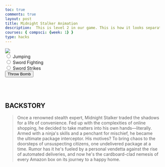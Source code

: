 ```yaml
---
toc: true
comments: true
layout: post
title: Midnight Stalker Animation
description:  This is level 2 in our game. This is how it looks separately. This is Midnight Ninja.
courses: { compsci: {week: 1} }
type: hacks
---
```


<body>
    <div>
        <canvas id="spriteContainer"> <!-- Within the base div is a canvas. An HTML canvas is used only for graphics. It allows the user to access some basic functions related to the image created on the canvas (including animation) -->
            <img id="ninjaSprite" src="{{site.baseurl}}/images/midnightStalker.png"> 
        </canvas>
        <div id="controls"> <!--basic radio buttons which can be used to check whether each individual animation works -->
            <input type="radio" name="animation" id="A">
            <label for="walking">Jumping</label><br>
            <input type="radio" name="animation" id="B">
            <label for="walking">Sword Fighting</label><br>
            <input type="radio" name="animation" id="C">
            <label for="walking">Sword Strikes</label><br>
            <button id="throwBomb">Throw Bomb</button> <!-- Added a button to trigger bomb throwing -->
        </div>
    </div>
    <script>
        // start on page load
        window.addEventListener('load', function () {
            const canvas = document.getElementById('spriteContainer');
            const ctx = canvas.getContext('2d');
            const SPRITE_WIDTH = 30;  // matches sprite pixel width
            const SPRITE_HEIGHT = 30; // matches sprite pixel height
            const SCALE_FACTOR = 3;  // control size of sprite on canvas
            const FRAME_LIMIT = 5;  // number of frames per row, this code assumes each row is the same
            const DESIRED_FRAME_RATE = 8; // 8 frames per second
            const FRAME_INTERVAL = 1000 / DESIRED_FRAME_RATE;
            const BOMB_RADIUS = 5; // radius of the bomb
            const BOMB_SPEED = 20; // speed of the bomb
            const BOMB_DISTANCE = 200; // distance before bomb disappears
            canvas.width = SPRITE_WIDTH * SCALE_FACTOR * 8;
            canvas.height = SPRITE_HEIGHT * SCALE_FACTOR;
            class Ninja {
                constructor() {
                    this.image = document.getElementById("ninjaSprite");
                    this.spriteWidth = SPRITE_WIDTH;
                    this.spriteHeight = SPRITE_HEIGHT;
                    this.width = this.spriteWidth;
                    this.height = this.spriteHeight;
                    this.x = 0; // Initial x position
                    this.y = 0;
                    this.scale = SCALE_FACTOR;
                    this.minFrame = 0;
                    this.maxFrame = FRAME_LIMIT;
                    this.frameX = 0;
                    this.frameY = 0;
                    this.velocityX = 6; // Horizontal velocity
                }
                // draw ninja object
                draw(context) {
                    context.drawImage(
                        this.image,
                        this.frameX * this.spriteWidth,
                        this.frameY * this.spriteHeight,
                        this.spriteWidth,
                        this.spriteHeight,
                        this.x,
                        this.y,
                        this.width * this.scale,
                        this.height * this.scale
                    );
                }
                // update frameX of ninja object
                update() {
                    if (this.frameX < this.maxFrame) {
                        this.frameX++;
                    } else {
                        this.frameX = 0;
                    }
                    // Update x position for horizontal movement
                    this.x += this.velocityX;
                    // Reset x position if it goes beyond the canvas
                    if (this.x > canvas.width) {
                        this.x = -this.width * this.scale;
                    }
                }
            }
            class Bomb {
                constructor(x, y) {
                    this.x = x;
                    this.y = y;
                    this.radius = BOMB_RADIUS;
                    this.speed = BOMB_SPEED;
                    this.distanceTravelled = 0; // to track the distance the bomb has traveled
                    this.exploded = false; // flag to track if bomb has exploded
                }
                // draw bomb object
                draw(context) {
                    if (!this.exploded) {
                        context.beginPath();
                        context.moveTo(this.x, this.y - this.radius);
                        for (let i = 0; i < 5; i++) {
                            context.rotate(Math.PI / 5);
                            context.lineTo(this.x, this.y - this.radius * 0.5);
                            context.rotate(Math.PI / 5);
                            context.lineTo(this.x, this.y - this.radius);
                        }
                        context.fillStyle = 'black';
                        context.fill();
                        context.closePath();
                    }
                }
                // update bomb object
                update() {
                    if (!this.exploded) {
                        this.x += this.speed;
                        this.distanceTravelled += this.speed;
                        // Check if the bomb has reached the explosion point
                        if (this.distanceTravelled >= BOMB_DISTANCE) {
                            // Implement explosion logic here (you can add an explosion animation or effect)
                            console.log('Bomb exploded!');
                            this.exploded = true;
                        }
                    }
                }
            }
            // ninja object
            const ninja = new Ninja();
            // bombs array
            const bombs = [];
            // update frameY of ninja object, action from idle, bark, walk radio control
            const controls = document.getElementById('controls');
            controls.addEventListener('click', function (event) {
                if (event.target.tagName === 'INPUT') {
                    const selectedAnimation = event.target.id;
                    switch (selectedAnimation) {
                        case 'A':
                            ninja.frameY = 2;
                            break;
                        case 'B':
                            ninja.frameY = 5;
                            break;
                        case 'C':
                            ninja.frameY = 6;
                            break;
                    }
                }
            });
            // throw bomb button
            const throwBombButton = document.getElementById('throwBomb');
            throwBombButton.addEventListener('click', function () {
                const bomb = new Bomb(ninja.x + ninja.width * ninja.scale, ninja.y + ninja.height * ninja.scale / 2);
                bombs.push(bomb);
            });
            let lastTimestamp = 0;
            // Animation recursive control function
            function animate(timestamp) {
                const deltaTime = timestamp - lastTimestamp;
                if (deltaTime >= FRAME_INTERVAL) {
                    // Clears the canvas to remove the previous frame.
                    ctx.clearRect(0, 0, canvas.width, canvas.height);
                    // Draws the current frame of the ninja sprite.
                    ninja.draw(ctx);
                    // Updates the `frameX` property to prepare for the next frame in the sprite sheet.
                    ninja.update();
                    // Draw and update bombs
                    bombs.forEach(bomb => {
                        bomb.draw(ctx);
                        bomb.update();
                    });
                    // Uses `requestAnimationFrame` to synchronize the animation loop with the display's refresh rate,
                    // ensuring smooth visuals.
                    lastTimestamp = timestamp;
                }
                requestAnimationFrame(animate);
            }
            // run 1st animate
            animate();
        });
    </script>
</body>


<br>
<br>
<br>

## BACKSTORY
>Once a renowned stealth expert, Midnight Stalker traded the shadows for a life of convenience. Fed up with the complexities of online shopping, he decided to take matters into his own hands—literally. Armed with a ninja's skills and a penchant for mischief, he became the ultimate package interceptor. His motives? To bring chaos to the doorsteps of unsuspecting citizens, one undelivered package at a time. Rumor has it he's fueled by a personal vendetta against the rise of automated deliveries, and now he's the cardboard-clad nemesis of every Amazon box on its journey to a happy home. 